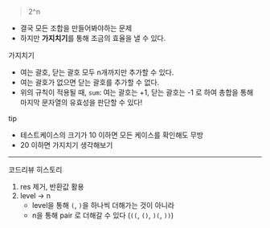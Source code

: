 > 2^n

- 결국 모든 조합을 만들어봐야하는 문제
- 하지만 **가지치기**를 통해 조금의 효율을 낼 수 있다.

가지치기

- 여는 괄호, 닫는 괄호 모두 n개까지만 추가할 수 있다.
- 여는 괄호가 없으면 닫는 괄호를 추가할 수 없다.
- 위의 규칙이 적용될 때, `sum`: 여는 괄호는 +1, 닫는 괄호는 -1 로 하여 총합을 통해 마지막 문자열의 유효성을 판단할 수 있다!

tip

- 테스트케이스의 크기가 10 이하면 모든 케이스를 확인해도 무방
- 20 이하면 가지치기 생각해보기

---

코드리뷰 히스토리

1. res 제거, 반환값 활용
2. level -> n
   - level을 통해 `(`, `)`을 하나씩 더해가는 것이 아니라
   - n을 통해 pair 로 더해갈 수 있다 (`((`, `()`, `)(`, `))`)
